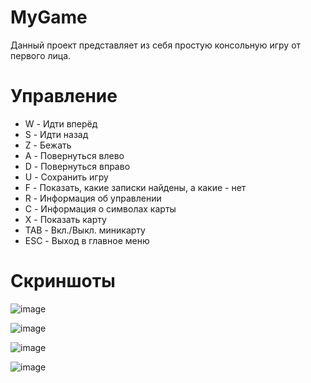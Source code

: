 # MyGame
Данный проект представляет из себя простую консольную игру от первого лица.

# Управление
- W - Идти вперёд
- S - Идти назад
- Z - Бежать
- A - Повернуться влево
- D - Повернуться вправо
- U - Сохранить игру
- F - Показать, какие записки найдены, а какие - нет
- R - Информация об управлении
- C - Информация о символах карты
- X - Показать карту
- TAB - Вкл./Выкл. миникарту
- ESC - Выход в главное меню

# Скриншоты

![image](https://user-images.githubusercontent.com/41357381/175788978-af2886b2-3561-496d-a288-59ed2f12a7c0.png)

![image](https://user-images.githubusercontent.com/41357381/175788986-36bd7c4d-0941-49db-8be3-b487245edb1e.png)

![image](https://user-images.githubusercontent.com/41357381/175789001-fca65741-b2dc-427d-a945-2d7a0be5e8ce.png)

![image](https://user-images.githubusercontent.com/41357381/175789028-2cdfb5ae-586c-4661-97f7-97c46a34e096.png)
